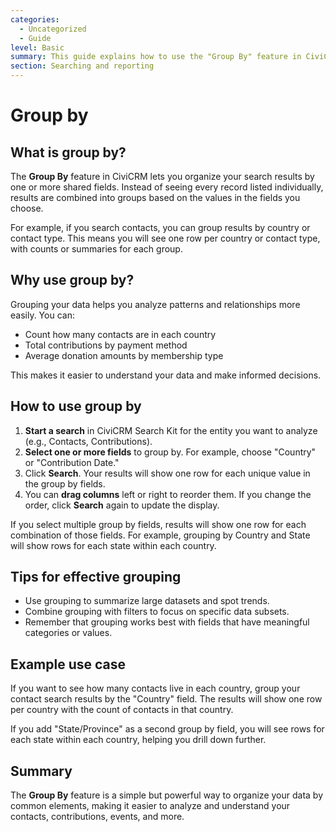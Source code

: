```yaml
---
categories:
  - Uncategorized
  - Guide  
level: Basic  
summary: This guide explains how to use the "Group By" feature in CiviCRM Search Kit to organize and analyze your data by common fields, helping non-expert users better understand patterns and relationships in their data.  
section: Searching and reporting  
---
```


# Group by

## What is group by?

The **Group By** feature in CiviCRM lets you organize your search results by one or more shared fields. Instead of seeing every record listed individually, results are combined into groups based on the values in the fields you choose.

For example, if you search contacts, you can group results by country or contact type. This means you will see one row per country or contact type, with counts or summaries for each group.

## Why use group by?

Grouping your data helps you analyze patterns and relationships more easily. You can:

- Count how many contacts are in each country  
- Total contributions by payment method  
- Average donation amounts by membership type  

This makes it easier to understand your data and make informed decisions.

## How to use group by

1. **Start a search** in CiviCRM Search Kit for the entity you want to analyze (e.g., Contacts, Contributions).  
2. **Select one or more fields** to group by. For example, choose "Country" or "Contribution Date."  
3. Click **Search**. Your results will show one row for each unique value in the group by fields.  
4. You can **drag columns** left or right to reorder them. If you change the order, click **Search** again to update the display.  

If you select multiple group by fields, results will show one row for each combination of those fields. For example, grouping by Country and State will show rows for each state within each country.

## Tips for effective grouping

- Use grouping to summarize large datasets and spot trends.  
- Combine grouping with filters to focus on specific data subsets.  
- Remember that grouping works best with fields that have meaningful categories or values.  

## Example use case

If you want to see how many contacts live in each country, group your contact search results by the "Country" field. The results will show one row per country with the count of contacts in that country.

If you add "State/Province" as a second group by field, you will see rows for each state within each country, helping you drill down further.

## Summary

The **Group By** feature is a simple but powerful way to organize your data by common elements, making it easier to analyze and understand your contacts, contributions, events, and more.
